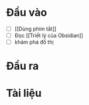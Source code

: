 # Đầu vào
- [ ] [[Dùng phím tắt]]
- [ ] Đọc [[Triết lý của Obsidian]]
- [ ] khám phá đồ thị 
# Đầu ra

# Tài liệu